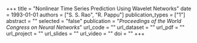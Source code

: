 +++
title = "Nonlinear Time Series Prediction Using Wavelet Networks"
date = 1993-01-01
authors = ["S. S. Rao", "R. Pappu"]
publication_types = ["1"]
abstract = ""
selected = "false"
publication = "*Proceedings of the World Congress on Neural Networks*"
url_code = ""
url_dataset = ""
url_pdf = "" 
url_project = ""
url_slides = ""
url_video = ""
doi = ""
+++
